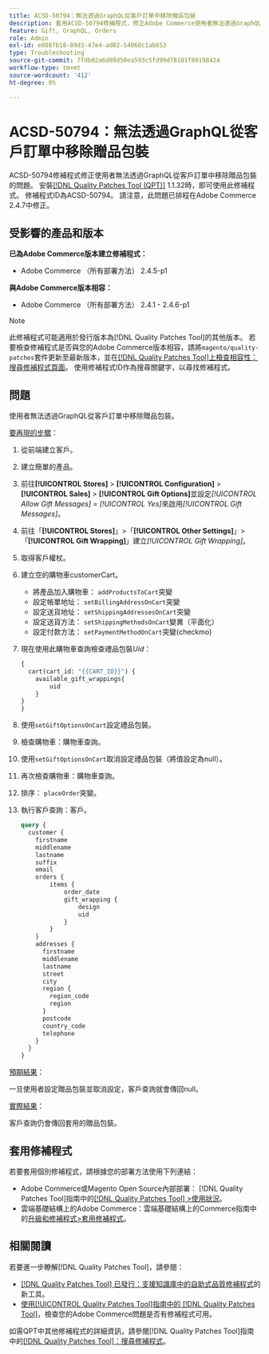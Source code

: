 ```yaml
---
title: ACSD-50794：無法透過GraphQL從客戶訂單中移除贈品包裝
description: 套用ACSD-50794修補程式，修正Adobe Commerce使用者無法透過GraphQL從客戶訂單中移除贈品包裝的問題。
feature: Gift, GraphQL, Orders
role: Admin
exl-id: e088fb18-89d3-47e4-ad02-54068c1ab653
type: Troubleshooting
source-git-commit: 7fdb02a6d89d50ea593c5fd99d78101f89198424
workflow-type: tm+mt
source-wordcount: '412'
ht-degree: 0%

---
```


# ACSD-50794：無法透過GraphQL從客戶訂單中移除贈品包裝

ACSD-50794修補程式修正使用者無法透過GraphQL從客戶訂單中移除贈品包裝的問題。 安裝[[!DNL Quality Patches Tool (QPT)]](https://experienceleague.adobe.com/en/docs/commerce-operations/tools/quality-patches-tool/quality-patches-tool-to-self-serve-quality-patches) 1.1.32時，即可使用此修補程式。 修補程式ID為ACSD-50794。 請注意，此問題已排程在Adobe Commerce 2.4.7中修正。

## 受影響的產品和版本

**已為Adobe Commerce版本建立修補程式：**

* Adobe Commerce （所有部署方法） 2.4.5-p1

**與Adobe Commerce版本相容：**

* Adobe Commerce （所有部署方法） 2.4.1 - 2.4.6-p1

>[!NOTE]
>
>此修補程式可能適用於發行版本為[!DNL Quality Patches Tool]的其他版本。 若要檢查修補程式是否與您的Adobe Commerce版本相容，請將`magento/quality-patches`套件更新至最新版本，並在[[!DNL Quality Patches Tool]上檢查相容性：搜尋修補程式頁面](https://experienceleague.adobe.com/tools/commerce-quality-patches/index.html)。 使用修補程式ID作為搜尋關鍵字，以尋找修補程式。

## 問題

使用者無法透過GraphQL從客戶訂單中移除贈品包裝。

<u>要再現的步驟</u>：

1. 從前端建立客戶。
1. 建立簡單的產品。
1. 前往&#x200B;**[!UICONTROL Stores]** > **[!UICONTROL Configuration]** > **[!UICONTROL Sales]** > **[!UICONTROL Gift Options]**&#x200B;並設定&#x200B;*[!UICONTROL Allow Gift Messages]* = *[!UICONTROL Yes]*&#x200B;來啟用&#x200B;*[!UICONTROL Gift Messages]*。
1. 前往「**[!UICONTROL Stores]**」>「**[!UICONTROL Other Settings]**」>「**[!UICONTROL Gift Wrapping]**」建立&#x200B;*[!UICONTROL Gift Wrapping]*。
1. 取得客戶權杖。
1. 建立空的購物車customerCart。
   * 將產品加入購物車： `addProductsToCart`突變
   * 設定帳單地址： `setBillingAddressOnCart`突變
   * 設定送貨地址： `setShippingAddressesOnCart`突變
   * 設定送貨方法： `setShippingMethodsOnCart`變異（平面化）
   * 設定付款方法： `setPaymentMethodOnCart`突變(checkmo)
1. 現在使用此購物車查詢檢查禮品包裝&#x200B;*Uid*：

   ```GraphQL
   {
     cart(cart_id: "{{CART_ID}}") {
       available_gift_wrappings{
           uid
       }
   }
   }
   ```

1. 使用`setGiftOptionsOnCart`設定禮品包裝。
1. 檢查購物車：購物車查詢。
1. 使用`setGiftOptionsOnCart`取消設定禮品包裝（將值設定為null）。
1. 再次檢查購物車：購物車查詢。
1. 排序： `placeOrder`突變。
1. 執行客戶查詢：客戶。

   ```GraphQL
   query {
     customer {
       firstname
       middlename
       lastname
       suffix
       email
       orders {
           items {
               order_date
               gift_wrapping {
                   design
                   uid
               }
           }
       }
       addresses {
         firstname
         middlename
         lastname
         street
         city
         region {
           region_code
           region
         }
         postcode
         country_code
         telephone
       }
     }
   }
   ```

<u>預期結果</u>：

一旦使用者設定贈品包裝並取消設定，客戶查詢就會傳回null。

<u>實際結果</u>：

客戶查詢仍會傳回套用的贈品包裝。

## 套用修補程式

若要套用個別修補程式，請根據您的部署方法使用下列連結：

* Adobe Commerce或Magento Open Source內部部署： [!DNL Quality Patches Tool]指南中的[[!DNL Quality Patches Tool] >使用狀況](/help/tools/quality-patches-tool/usage.md)。
* 雲端基礎結構上的Adobe Commerce：雲端基礎結構上的Commerce指南中的[升級和修補程式>套用修補程式](https://experienceleague.adobe.com/docs/commerce-cloud-service/user-guide/develop/upgrade/apply-patches.html)。

## 相關閱讀

若要進一步瞭解[!DNL Quality Patches Tool]，請參閱：

* [[!DNL Quality Patches Tool] 已發行：支援知識庫中的自助式品質修補程式](https://experienceleague.adobe.com/en/docs/commerce-operations/tools/quality-patches-tool/quality-patches-tool-to-self-serve-quality-patches)的新工具。
* [使用[!UICONTROL Quality Patches Tool]指南中的 [!DNL Quality Patches Tool]](/help/tools/quality-patches-tool/patches-available-in-qpt/check-patch-for-magento-issue-with-magento-quality-patches.md)，檢查您的Adobe Commerce問題是否有修補程式可用。


如需QPT中其他修補程式的詳細資訊，請參閱[!DNL Quality Patches Tool]指南中的[[!DNL Quality Patches Tool]：搜尋修補程式](https://experienceleague.adobe.com/tools/commerce-quality-patches/index.html)。
